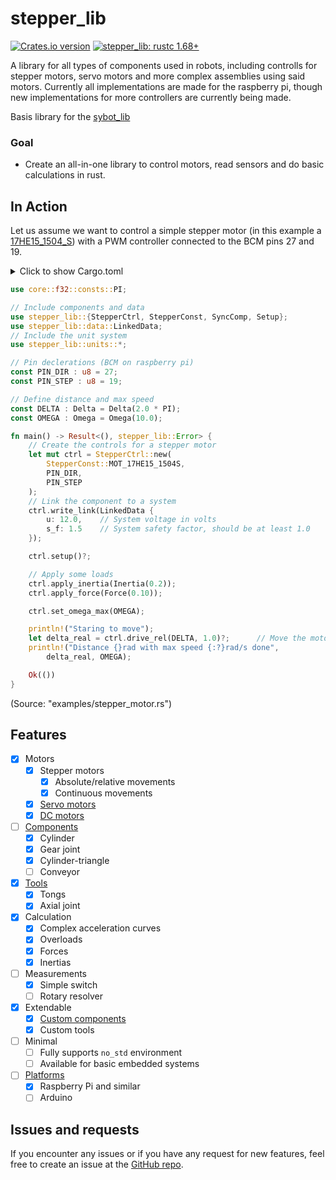 # stepper_lib

[![Crates.io version](https://img.shields.io/crates/v/stepper_lib.svg?style=flat-square)](https://crates.io/crates/stepper_lib)
[![stepper_lib: rustc 1.68+]][Rust 1.68]

[stepper_lib: rustc 1.68+]: https://img.shields.io/badge/stepper_lib-rustc_1.68+-lightgray.svg
[Rust 1.68]: https://blog.rust-lang.org/2023/03/09/Rust-1.68.0.html

A library for all types of components used in robots, including controlls for stepper motors, servo motors and more complex assemblies using said motors. Currently all implementations are made for the raspberry pi, though new implementations for more controllers are currently being made.

Basis library for the [sybot_lib]("https://github.com/SamuelNoesslboeck/sybot_lib)

### Goal

- Create an all-in-one library to control motors, read sensors and do basic calculations in rust.

## In Action

Let us assume we want to control a simple stepper motor (in this example a [17HE15_1504_S](https://www.omc-stepperonline.com/index.php?route=product/product/get_file&file=2838/17HE15-1504S.pdf)) with a PWM controller connected to the BCM pins 27 and 19.

<details>
<summary>
Click to show Cargo.toml
</summary>

```toml
# ...

[dependencies]
# Include the library configured for the raspberry pi
stepper_lib = { version = "0.11", features = [ "rasp" ] } 

# ...
```
</details>
<p></p>

```rust
use core::f32::consts::PI;

// Include components and data
use stepper_lib::{StepperCtrl, StepperConst, SyncComp, Setup};
use stepper_lib::data::LinkedData;
// Include the unit system
use stepper_lib::units::*;

// Pin declerations (BCM on raspberry pi)
const PIN_DIR : u8 = 27;
const PIN_STEP : u8 = 19;

// Define distance and max speed
const DELTA : Delta = Delta(2.0 * PI);
const OMEGA : Omega = Omega(10.0);

fn main() -> Result<(), stepper_lib::Error> {
    // Create the controls for a stepper motor
    let mut ctrl = StepperCtrl::new(
        StepperConst::MOT_17HE15_1504S, 
        PIN_DIR, 
        PIN_STEP
    );
    // Link the component to a system
    ctrl.write_link(LinkedData { 
        u: 12.0,    // System voltage in volts
        s_f: 1.5    // System safety factor, should be at least 1.0
    }); 

    ctrl.setup()?;

    // Apply some loads
    ctrl.apply_inertia(Inertia(0.2));
    ctrl.apply_force(Force(0.10));

    ctrl.set_omega_max(OMEGA);

    println!("Staring to move");
    let delta_real = ctrl.drive_rel(DELTA, 1.0)?;      // Move the motor
    println!("Distance {}rad with max speed {:?}rad/s done", 
        delta_real, OMEGA);

    Ok(())
}
```
(Source: "examples/stepper_motor.rs")

## Features

- [x] Motors
  - [x] Stepper motors
    - [x] Absolute/relative movements 
    - [x] Continuous movements
  - [x] [Servo motors](/docs/motors/servos.md)
  - [x] [DC motors](/docs/motors/dc_motors.md)
- [ ] [Components](/docs/components.md)
  - [x] Cylinder
  - [x] Gear joint
  - [x] Cylinder-triangle
  - [ ] Conveyor
- [x] [Tools](/docs/tools.md)
  - [x] Tongs
  - [x] Axial joint
- [x] Calculation
  - [x] Complex acceleration curves
  - [x] Overloads
  - [x] Forces
  - [x] Inertias
- [ ] Measurements
  - [x] Simple switch
  - [ ] Rotary resolver
- [x] Extendable
  - [x] [Custom components](/docs/components.md#custom-components)
  - [x] Custom tools
- [ ] Minimal
  - [ ] Fully supports `no_std` environment
  - [ ] Available for basic embedded systems
- [ ] [Platforms](/docs/platforms.md)
  - [x] Raspberry Pi and similar
  - [ ] Arduino

## Issues and requests

If you encounter any issues or if you have any request for new features, feel free to create an issue at the [GitHub repo](https://github.com/SamuelNoesslboeck/stepper_lib).